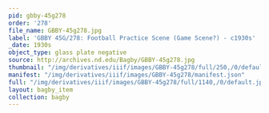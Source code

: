 ```yaml
---
pid: gbby-45g278
order: '278'
file_name: GBBY-45g278.jpg
label: 'GBBY 45G/278: Football Practice Scene (Game Scene?) - c1930s'
_date: 1930s
object_type: glass plate negative
source: http://archives.nd.edu/Bagby/GBBY-45g278.jpg
thumbnail: "/img/derivatives/iiif/images/GBBY-45g278/full/250,/0/default.jpg"
manifest: "/img/derivatives/iiif/images/GBBY-45g278/manifest.json"
full: "/img/derivatives/iiif/images/GBBY-45g278/full/1140,/0/default.jpg"
layout: bagby_item
collection: bagby
---
```

